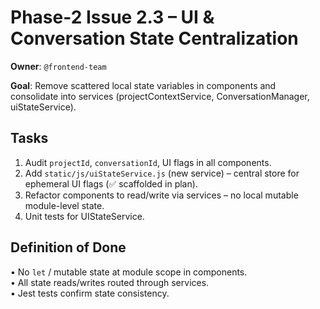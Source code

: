 # Phase-2 Issue 2.3 – UI & Conversation State Centralization

**Owner**: `@frontend-team`

**Goal**: Remove scattered local state variables in components and consolidate into services (projectContextService, ConversationManager, uiStateService).

## Tasks
1. Audit `projectId`, `conversationId`, UI flags in all components.
2. Add `static/js/uiStateService.js` (new service) – central store for ephemeral UI flags (✅ scaffolded in plan).
3. Refactor components to read/write via services – no local mutable module-level state.
4. Unit tests for UIStateService.

## Definition of Done
• No `let` / mutable state at module scope in components.  
• All state reads/writes routed through services.  
• Jest tests confirm state consistency.
